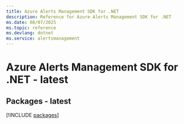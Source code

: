 ```yaml
---
title: Azure Alerts Management SDK for .NET
description: Reference for Azure Alerts Management SDK for .NET
ms.date: 08/07/2025
ms.topic: reference
ms.devlang: dotnet
ms.service: alertsmanagement
---
```

# Azure Alerts Management SDK for .NET - latest
## Packages - latest
[!INCLUDE [packages](alerts-management-index.md)]